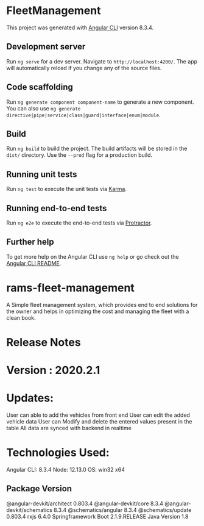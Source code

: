# FleetManagement

This project was generated with [Angular CLI](https://github.com/angular/angular-cli) version 8.3.4.

## Development server

Run `ng serve` for a dev server. Navigate to `http://localhost:4200/`. The app will automatically reload if you change any of the source files.

## Code scaffolding

Run `ng generate component component-name` to generate a new component. You can also use `ng generate directive|pipe|service|class|guard|interface|enum|module`.

## Build

Run `ng build` to build the project. The build artifacts will be stored in the `dist/` directory. Use the `--prod` flag for a production build.

## Running unit tests

Run `ng test` to execute the unit tests via [Karma](https://karma-runner.github.io).

## Running end-to-end tests

Run `ng e2e` to execute the end-to-end tests via [Protractor](http://www.protractortest.org/).

## Further help

To get more help on the Angular CLI use `ng help` or go check out the [Angular CLI README](https://github.com/angular/angular-cli/blob/master/README.md).


# rams-fleet-management
A Simple fleet management system, which provides end to end solutions for the owner and helps in optimizing the cost and managing the fleet with a clean book.

# Release Notes

# Version : 2020.2.1

# Updates:
 User can able to add the vehicles from front end
 User can edit the added vehicle data
 User can Modify and delete the entered values present in the table
 All data are synced with backend in realtime 

# Technologies Used:

Angular CLI: 8.3.4
Node: 12.13.0
OS: win32 x64



Package                      Version
------------------------------------------------------
@angular-devkit/architect    0.803.4
@angular-devkit/core         8.3.4
@angular-devkit/schematics   8.3.4
@schematics/angular          8.3.4
@schematics/update           0.803.4
rxjs                         6.4.0
Springframework Boot         2.1.9.RELEASE
Java Version                 1.8
 